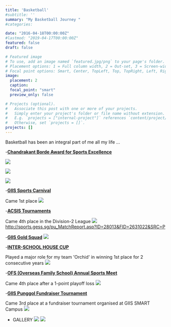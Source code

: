 ```yaml
---
title: 'Basketball'
#subtitle: ''
summary: "My Basketball Journey "
#categories:

date: "2016-04-18T00:00:00Z"
#lastmod: "2019-04-17T00:00:00Z"
featured: false
draft: false

# Featured image
# To use, add an image named `featured.jpg/png` to your page's folder.
# Placement options: 1 = Full column width, 2 = Out-set, 3 = Screen-width
# Focal point options: Smart, Center, TopLeft, Top, TopRight, Left, Right, BottomLeft, Bottom, BottomRight
image:
  placement: 2
  caption:
  focal_point: "smart"
  preview_only: false

# Projects (optional).
#   Associate this post with one or more of your projects.
#   Simply enter your project's folder or file name without extension.
#   E.g. `projects = ["internal-project"]` references `content/project/deep-learning/index.md`.
#   Otherwise, set `projects = []`.
projects: []
---
```

Basketball has been an integral part of me all my life ...

-[**Chandrakant Borde Award for Sports Excellence**](https://news.globalindianschool.org/global-schools/deserving-students-win-big-at-gsa-awards-2018)

![](images/receive.jpg)

![](images/award.jpeg)

![](images/certificate.png)

-[**GIIS Sports Carnival**](https://www.facebook.com/GIIS.EastCoast.Singapore/photos/d41d8cd9/1487896087952701/)

Came 1st place
![](images/carnival.jpg)

-[**ACSIS Tournaments**](https://www.acsis.sg/)

Came 4th place in the Division-2 League
![](images/win.JPG)
http://sports.gess.sg/pu_MatchReport.asp?ID=28013&FID=2631022&SRC=P

-[**GIIS Gold Squad**](https://sg.globalindianschool.org/home/explore/gold-squad-programme)
![](images/school.jpg)

-[**INTER-SCHOOL HOUSE CUP**](https://sg.globalindianschool.org/home/singapore-campuses/east-coast-campus)

Played a major role for my team 'Orchid' in winning 1st place for 2 consecutive years
![](images/win.jpeg)

-[**OFS (Overseas Family School) Annual Sports Meet**](https://www.ofs.edu.sg/news/)

Came 4th place after a 1-point playoff loss
![](images/team.JPG)

-[**GIIS Punggol Fundraiser Tournament**](https://www.schoolofthefuture.sg/sports-performance-enhancing-data-analytics-system-spedas)

Came 3rd place at a fundraiser tournament organised at GIIS SMART Campus
![](images/3rd.png)

- GALLERY
![](images/yao.jpg)
![](images/me.JPG)
